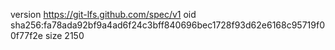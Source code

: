 version https://git-lfs.github.com/spec/v1
oid sha256:fa78ada92bf9a4ad6f24c3bff840696bec1728f93d62e6168c95719f00f77f2e
size 2150
